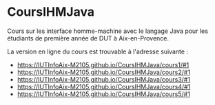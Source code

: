 # CoursIHMJava
Cours sur les interface homme-machine avec le langage Java pour les étudiants de première année de DUT à Aix-en-Provence.

La version en ligne du cours est trouvable à l'adresse suivante : 
- https://IUTInfoAix-M2105.github.io/CoursIHMJava/cours1/#1
- https://IUTInfoAix-M2105.github.io/CoursIHMJava/cours2/#1
- https://IUTInfoAix-M2105.github.io/CoursIHMJava/cours3/#1
- https://IUTInfoAix-M2105.github.io/CoursIHMJava/cours4/#1
- https://IUTInfoAix-M2105.github.io/CoursIHMJava/cours5/#1
